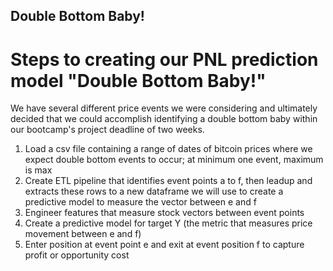 ## Double Bottom Baby!

# Steps to creating our PNL prediction model "Double Bottom Baby!"
We have several different price events we were considering and ultimately
decided that we could accomplish identifying a double bottom baby within our 
bootcamp's project deadline of two weeks.

1. Load a csv file containing a range of dates of bitcoin prices where we expect double bottom events to occur; at minimum one event, maximum is max
2. Create ETL pipeline that identifies event points a to f, then leadup and extracts these rows to a new dataframe we will use to create a predictive model to measure the vector between e and f
3. Engineer features that measure stock vectors between event points
4. Create a predictive model for target Y (the metric that measures price movement between e and f)
5. Enter position at event point e and exit at event position f to capture profit or opportunity cost

